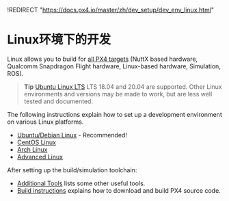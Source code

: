 !REDIRECT "https://docs.px4.io/master/zh/dev_setup/dev_env_linux.html"

# Linux环境下的开发

Linux allows you to build for [all PX4 targets](../setup/dev_env.md#supported-targets) (NuttX based hardware, Qualcomm Snapdragon Flight hardware, Linux-based hardware, Simulation, ROS).

> **Tip** [Ubuntu Linux LTS](../setup/dev_env_linux_ubuntu.md) LTS 18.04 and 20.04 are supported. Other Linux environments and versions may be made to work, but are less well tested and documented.

The following instructions explain how to set up a development environment on various Linux platforms.

- [Ubuntu/Debian Linux](../setup/dev_env_linux_ubuntu.md) - Recommended!
- [CentOS Linux](../setup/dev_env_linux_centos.md)
- [Arch Linux](../setup/dev_env_linux_arch.md)
- [Advanced Linux](../setup/dev_env_advanced_linux.md)

After setting up the build/simulation toolchain:

- [Additional Tools](../setup/generic_dev_tools.md) lists some other useful tools.
- [Build instructions](../setup/building_px4.md) explains how to download and build PX4 source code.